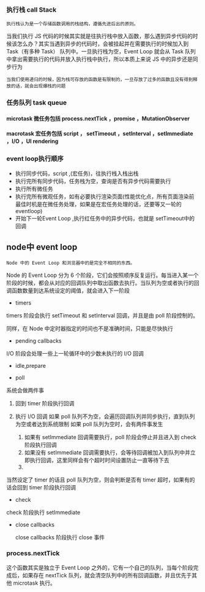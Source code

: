 ### 执行栈 call Stack
    执行栈认为是一个存储函数调用的栈结构，遵循先进后出的原则。

当我们执行 JS 代码的时候其实就是往执行栈中放入函数，那么遇到异步代码的时候该怎么办？其实当遇到异步的代码时，会被挂起并在需要执行的时候加入到 Task（有多种 Task） 队列中。一旦执行栈为空，Event Loop 就会从 Task 队列中拿出需要执行的代码并放入执行栈中执行，所以本质上来说 JS 中的异步还是同步行为

    当我们使用递归的时候，因为栈可存放的函数是有限制的，一旦存放了过多的函数且没有得到释放的话，就会出现爆栈的问题

### 任务队列 task queue

#### microtask 微任务包括 process.nextTick ，promise ，MutationObserver
#### macrotask 宏任务包括 script ， setTimeout ，setInterval ，setImmediate ，I/O ，UI rendering 

### event loop执行顺序

- 执行同步代码，script ,(宏任务)，往执行栈入栈出栈
- 执行完所有同步代码，任务栈为空，查询是否有异步代码需要执行
- 执行所有微任务
- 执行完所有微观任务，如有必要执行渲染页面(性能优化点，所有页面渲染前最佳时机是在微任务处理，如果是在宏任务处理的话，还要等又一轮的eventloop)
- 开始下一轮Event Loop ,执行红任务中的异步代码，也就是 setTimeout中的回调




## node中 event loop

    Node 中的 Event Loop 和浏览器中的是完全不相同的东西。

Node 的 Event Loop 分为 6 个阶段，它们会按照顺序反复运行。每当进入某一个阶段的时候，都会从对应的回调队列中取出函数去执行。当队列为空或者执行的回调函数数量到达系统设定的阈值，就会进入下一阶段

- timers

timers 阶段会执行 setTimeout 和 setInterval 回调，并且是由 poll 阶段控制的。

同样，在 Node 中定时器指定的时间也不是准确时间，只能是尽快执行

- pending callbacks

 I/O 阶段会处理一些上一轮循环中的少数未执行的 I/O 回调


- idle,prepare
  
- poll 
  
系统会做两件事
1. 回到 timer 阶段执行回调
2. 执行 I/O 回调
如果 poll 队列不为空，会遍历回调队列并同步执行，直到队列为空或者达到系统限制
如果 poll 队列为空时，会有两件事发生

    1. 如果有 setImmediate 回调需要执行，poll 阶段会停止并且进入到 check 阶段执行回调
    2. 如果没有 setImmediate 回调需要执行，会等待回调被加入到队列中并立即执行回调，这里同样会有个超时时间设置防止一直等待下去
    3. 
当然设定了 timer 的话且 poll 队列为空，则会判断是否有 timer 超时，如果有的话会回到 timer 阶段执行回调

- check
  
check 阶段执行 setImmediate

- close callbacks
  
  close callbacks 阶段执行 close 事件




### process.nextTick

这个函数其实是独立于 Event Loop 之外的，它有一个自己的队列，当每个阶段完成后，如果存在 nextTick 队列，就会清空队列中的所有回调函数，并且优先于其他 microtask 执行。